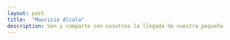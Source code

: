 ```yaml
---
layout: post
title:  "Mauricio Alcala"
description: Ven y comparte con nosotros la llegada de nuestra pequeña Juliette
---
```

